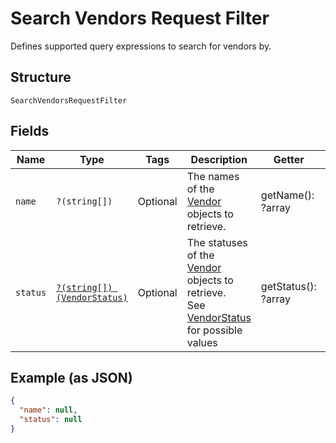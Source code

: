 
# Search Vendors Request Filter

Defines supported query expressions to search for vendors by.

## Structure

`SearchVendorsRequestFilter`

## Fields

| Name | Type | Tags | Description | Getter | Setter |
|  --- | --- | --- | --- | --- | --- |
| `name` | `?(string[])` | Optional | The names of the [Vendor](../../doc/models/vendor.md) objects to retrieve. | getName(): ?array | setName(?array name): void |
| `status` | [`?(string[]) (VendorStatus)`](../../doc/models/vendor-status.md) | Optional | The statuses of the [Vendor](../../doc/models/vendor.md) objects to retrieve.<br>See [VendorStatus](#type-vendorstatus) for possible values | getStatus(): ?array | setStatus(?array status): void |

## Example (as JSON)

```json
{
  "name": null,
  "status": null
}
```

